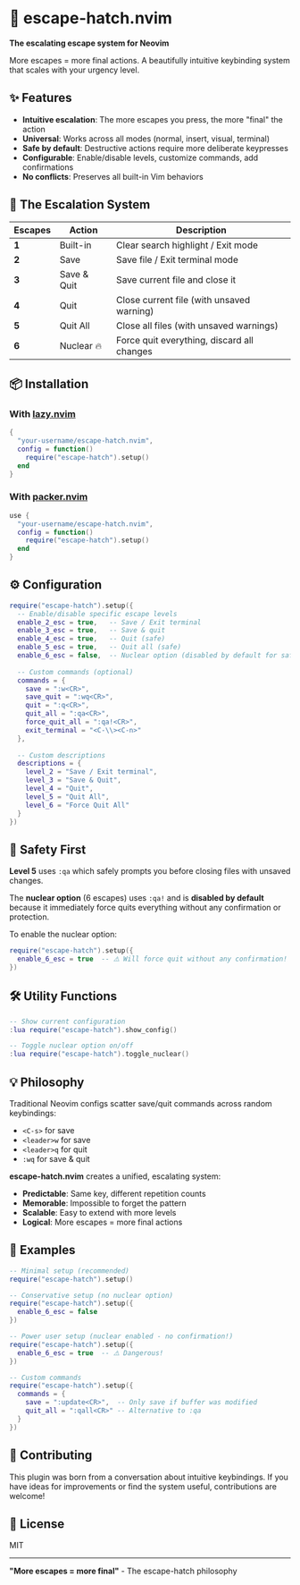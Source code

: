 # 🚀 escape-hatch.nvim

**The escalating escape system for Neovim**

More escapes = more final actions. A beautifully intuitive keybinding system that scales with your urgency level.

## ✨ Features

- **Intuitive escalation**: The more escapes you press, the more "final" the action
- **Universal**: Works across all modes (normal, insert, visual, terminal)  
- **Safe by default**: Destructive actions require more deliberate keypresses
- **Configurable**: Enable/disable levels, customize commands, add confirmations
- **No conflicts**: Preserves all built-in Vim behaviors

## 🎯 The Escalation System

| Escapes | Action | Description |
|---------|--------|-------------|
| **1** | Built-in | Clear search highlight / Exit mode |
| **2** | Save | Save file / Exit terminal mode |
| **3** | Save & Quit | Save current file and close it |
| **4** | Quit | Close current file (with unsaved warning) |
| **5** | Quit All | Close all files (with unsaved warnings) |
| **6** | Nuclear 🔥 | Force quit everything, discard all changes |

## 📦 Installation

### With [lazy.nvim](https://github.com/folke/lazy.nvim)
```lua
{
  "your-username/escape-hatch.nvim",
  config = function()
    require("escape-hatch").setup()
  end
}
```

### With [packer.nvim](https://github.com/wbthomason/packer.nvim)
```lua
use {
  "your-username/escape-hatch.nvim",
  config = function()
    require("escape-hatch").setup()
  end
}
```

## ⚙️ Configuration

```lua
require("escape-hatch").setup({
  -- Enable/disable specific escape levels
  enable_2_esc = true,   -- Save / Exit terminal
  enable_3_esc = true,   -- Save & quit
  enable_4_esc = true,   -- Quit (safe)
  enable_5_esc = true,   -- Quit all (safe)
  enable_6_esc = false,  -- Nuclear option (disabled by default for safety)
  
  -- Custom commands (optional)
  commands = {
    save = ":w<CR>",
    save_quit = ":wq<CR>",
    quit = ":q<CR>",
    quit_all = ":qa<CR>",
    force_quit_all = ":qa!<CR>",
    exit_terminal = "<C-\\><C-n>"
  },
  
  -- Custom descriptions
  descriptions = {
    level_2 = "Save / Exit terminal",
    level_3 = "Save & Quit", 
    level_4 = "Quit",
    level_5 = "Quit All",
    level_6 = "Force Quit All"
  }
})
```

## 🚦 Safety First

**Level 5** uses `:qa` which safely prompts you before closing files with unsaved changes.

The **nuclear option** (6 escapes) uses `:qa!` and is **disabled by default** because it immediately force quits everything without any confirmation or protection.

To enable the nuclear option:
```lua
require("escape-hatch").setup({
  enable_6_esc = true  -- ⚠️ Will force quit without any confirmation!
})
```

## 🛠️ Utility Functions

```lua
-- Show current configuration
:lua require("escape-hatch").show_config()

-- Toggle nuclear option on/off
:lua require("escape-hatch").toggle_nuclear()
```

## 💡 Philosophy

Traditional Neovim configs scatter save/quit commands across random keybindings:
- `<C-s>` for save
- `<leader>w` for save  
- `<leader>q` for quit
- `:wq` for save & quit

**escape-hatch.nvim** creates a unified, escalating system:
- **Predictable**: Same key, different repetition counts
- **Memorable**: Impossible to forget the pattern
- **Scalable**: Easy to extend with more levels
- **Logical**: More escapes = more final actions

## 🎨 Examples

```lua
-- Minimal setup (recommended)
require("escape-hatch").setup()

-- Conservative setup (no nuclear option)  
require("escape-hatch").setup({
  enable_6_esc = false
})

-- Power user setup (nuclear enabled - no confirmation!)
require("escape-hatch").setup({
  enable_6_esc = true  -- ⚠️ Dangerous!
})

-- Custom commands
require("escape-hatch").setup({
  commands = {
    save = ":update<CR>",  -- Only save if buffer was modified
    quit_all = ":qall<CR>" -- Alternative to :qa
  }
})
```

## 🤝 Contributing

This plugin was born from a conversation about intuitive keybindings. If you have ideas for improvements or find the system useful, contributions are welcome!

## 📄 License

MIT

---

**"More escapes = more final"** - The escape-hatch philosophy
